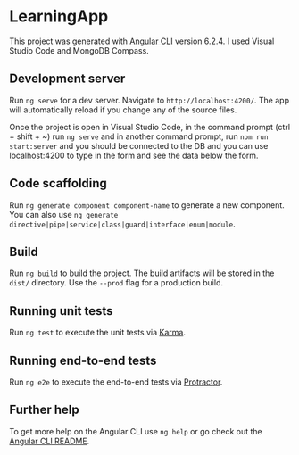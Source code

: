 # LearningApp

This project was generated with [Angular CLI](https://github.com/angular/angular-cli) version 6.2.4.
I used Visual Studio Code and MongoDB Compass.

## Development server

Run `ng serve` for a dev server. Navigate to `http://localhost:4200/`. The app will automatically reload if you change any of the source files.

Once the project is open in Visual Studio Code, in the command prompt (ctrl + shift + ~) run `ng serve` and in another command prompt, run `npm run start:server` and you should be connected to the DB and you can use localhost:4200 to type in the form and see the data below the form.

## Code scaffolding

Run `ng generate component component-name` to generate a new component. You can also use `ng generate directive|pipe|service|class|guard|interface|enum|module`.

## Build

Run `ng build` to build the project. The build artifacts will be stored in the `dist/` directory. Use the `--prod` flag for a production build.

## Running unit tests

Run `ng test` to execute the unit tests via [Karma](https://karma-runner.github.io).

## Running end-to-end tests

Run `ng e2e` to execute the end-to-end tests via [Protractor](http://www.protractortest.org/).

## Further help

To get more help on the Angular CLI use `ng help` or go check out the [Angular CLI README](https://github.com/angular/angular-cli/blob/master/README.md).
